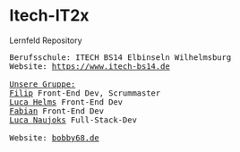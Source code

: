 # Itech-IT2x

Lernfeld Repository 
<pre>
Berufsschule: ITECH BS14 Elbinseln Wilhelmsburg
Website: <a href="https://www.itech-bs14.de/startseite">https://www.itech-bs14.de<a/>

<ins>Unsere Gruppe:<ins/>
<a href="https://github.com/Filipza">Filip<a> Front-End Dev, Scrummaster
<a href="https://github.com/qwerty084">Luca Helms<a> Front-End Dev
<a href="https://github.com/FabyL">Fabian<a> Front-End Dev
<a href="https://github.com/luca-naujoks">Luca Naujoks<a> Full-Stack-Dev

Website: <a href="https://bobby68.de">bobby68.de<a/>
<pre/>
